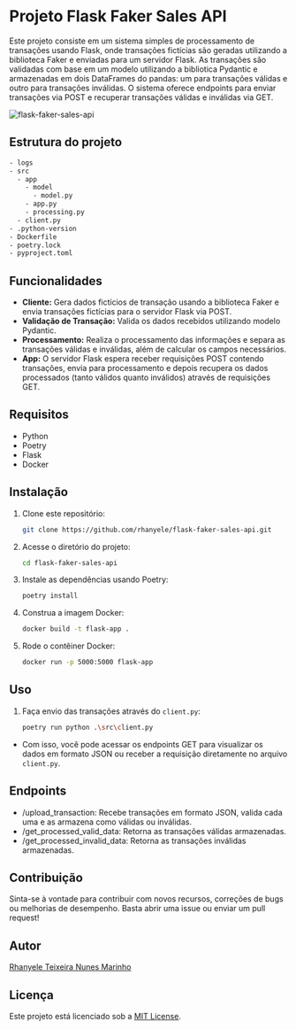 # Projeto Flask Faker Sales API

Este projeto consiste em um sistema simples de processamento de transações usando Flask, onde transações fictícias são geradas utilizando a biblioteca Faker e enviadas para um servidor Flask. As transações são validadas com base em um modelo utilizando a bibliotica Pydantic e armazenadas em dois DataFrames do pandas: um para transações válidas e outro para transações inválidas. O sistema oferece endpoints para enviar transações via POST e recuperar transações válidas e inválidas via GET.

![flask-faker-sales-api](https://github.com/rhanyele/flask-faker-sales-api/assets/10997593/6f4c8053-8250-49fe-bfc4-8ca1df3d04b9)

## Estrutura do projeto
```bash
- logs
- src
  - app
    - model
      - model.py
    - app.py
    - processing.py
  - client.py
- .python-version
- Dockerfile
- poetry.lock
- pyproject.toml
```

## Funcionalidades
- **Cliente:** Gera dados fictícios de transação usando a biblioteca Faker e envia transações fictícias para o servidor Flask via POST.
- **Validação de Transação:** Valida os dados recebidos utilizando modelo Pydantic.
- **Processamento:** Realiza o processamento das informações e separa as transações válidas e inválidas, além de calcular os campos necessários.
- **App:** O servidor Flask espera receber requisições POST contendo transações, envia para processamento e depois recupera os dados processados (tanto válidos quanto inválidos) através de requisições GET.

## Requisitos
- Python
- Poetry
- Flask
- Docker

## Instalação
1. Clone este repositório:

   ```bash
   git clone https://github.com/rhanyele/flask-faker-sales-api.git
   ```

2. Acesse o diretório do projeto:

   ```bash
   cd flask-faker-sales-api
   ```

3. Instale as dependências usando Poetry:

   ```bash
   poetry install
   ```

4. Construa a imagem Docker:

   ```bash
   docker build -t flask-app .
   ```

5. Rode o contêiner Docker:

   ```bash
   docker run -p 5000:5000 flask-app
   ```

## Uso
1. Faça envio das transações através do ```client.py```:
   ```bash
   poetry run python .\src\client.py
   ```
- Com isso, você pode acessar os endpoints GET para visualizar os dados em formato JSON ou receber a requisição diretamente no arquivo ```client.py```.

## Endpoints
- /upload_transaction: Recebe transações em formato JSON, valida cada uma e as armazena como válidas ou inválidas.
- /get_processed_valid_data: Retorna as transações válidas armazenadas.
- /get_processed_invalid_data: Retorna as transações inválidas armazenadas.

## Contribuição
Sinta-se à vontade para contribuir com novos recursos, correções de bugs ou melhorias de desempenho. Basta abrir uma issue ou enviar um pull request!

## Autor
[Rhanyele Teixeira Nunes Marinho](https://github.com/rhanyele)

## Licença
Este projeto está licenciado sob a [MIT License](LICENSE).
